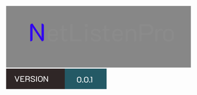 <div align="center">
  <img src="https://raw.githubusercontent.com/alexemployed/NetListenPro/main/.github/misc/logo.png"></img>
</div>

<div align="left">
    <img src="https://raw.githubusercontent.com/alexemployed/NetListenPro/main/.github/misc/version.svg"></img>
</div>
